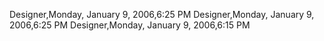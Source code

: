 ﻿Designer,Monday, January 9, 2006,6:25 PMDesigner,Monday, January 9, 2006,6:25 PMDesigner,Monday, January 9, 2006,6:15 PM